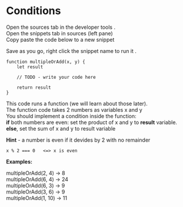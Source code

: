 # Conditions

Open the sources tab in the developer tools .  
Open the snippets tab in sources (left pane)   
Copy paste the code below to a new snippet

Save as you go, right click the snippet name to run it .    
```
function multipleOrAdd(x, y) {
    let result

    // TODO - write your code here

    return result
}
```

This code runs a function (we will learn about those later).   
The function code takes 2 numbers as variables x and y     
You should implement a condition inside the function:  
**if** both numbers are even: set the product of x and y to **result** variable.          
**else**, set the sum of x and y to result variable          
     
     
**Hint** - a number is even if it devides by 2 with no remainder     
```
x % 2 === 0   <=> x is even
```


**Examples:**

multipleOrAdd(2, 4) -> 8       
multipleOrAdd(6, 4) -> 24       
multipleOrAdd(6, 3) -> 9       
multipleOrAdd(3, 6) -> 9       
multipleOrAdd(1, 10) -> 11       
